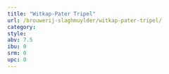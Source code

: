 ```yaml
---
title: "Witkap-Pater Tripel"
url: /brouwerij-slaghmuylder/witkap-pater-tripel/
category: 
style: 
abv: 7.5
ibu: 0
srm: 0
upc: 0
---
```


